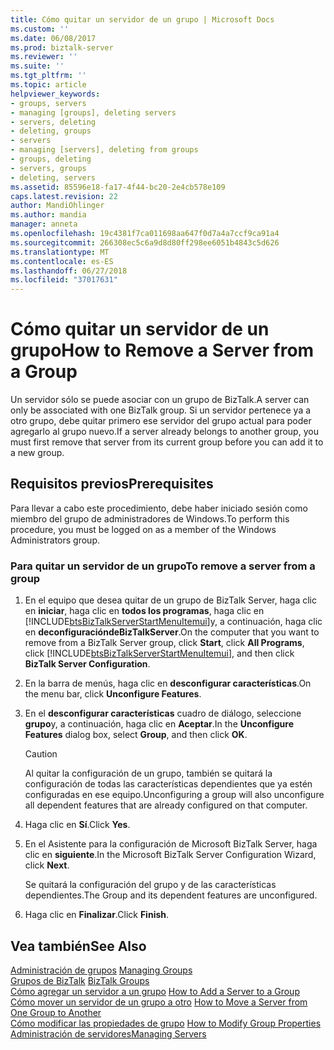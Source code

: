 ```yaml
---
title: Cómo quitar un servidor de un grupo | Microsoft Docs
ms.custom: ''
ms.date: 06/08/2017
ms.prod: biztalk-server
ms.reviewer: ''
ms.suite: ''
ms.tgt_pltfrm: ''
ms.topic: article
helpviewer_keywords:
- groups, servers
- managing [groups], deleting servers
- servers, deleting
- deleting, groups
- servers
- managing [servers], deleting from groups
- groups, deleting
- servers, groups
- deleting, servers
ms.assetid: 85596e18-fa17-4f44-bc20-2e4cb578e109
caps.latest.revision: 22
author: MandiOhlinger
ms.author: mandia
manager: anneta
ms.openlocfilehash: 19c4381f7ca011698aa647f0d7a4a7ccf9ca91a4
ms.sourcegitcommit: 266308ec5c6a9d8d80ff298ee6051b4843c5d626
ms.translationtype: MT
ms.contentlocale: es-ES
ms.lasthandoff: 06/27/2018
ms.locfileid: "37017631"
---
```

# <a name="how-to-remove-a-server-from-a-group"></a><span data-ttu-id="dc915-102">Cómo quitar un servidor de un grupo</span><span class="sxs-lookup"><span data-stu-id="dc915-102">How to Remove a Server from a Group</span></span>
<span data-ttu-id="dc915-103">Un servidor sólo se puede asociar con un grupo de BizTalk.</span><span class="sxs-lookup"><span data-stu-id="dc915-103">A server can only be associated with one BizTalk group.</span></span> <span data-ttu-id="dc915-104">Si un servidor pertenece ya a otro grupo, debe quitar primero ese servidor del grupo actual para poder agregarlo al grupo nuevo.</span><span class="sxs-lookup"><span data-stu-id="dc915-104">If a server already belongs to another group, you must first remove that server from its current group before you can add it to a new group.</span></span>  
  
## <a name="prerequisites"></a><span data-ttu-id="dc915-105">Requisitos previos</span><span class="sxs-lookup"><span data-stu-id="dc915-105">Prerequisites</span></span>  
 <span data-ttu-id="dc915-106">Para llevar a cabo este procedimiento, debe haber iniciado sesión como miembro del grupo de administradores de Windows.</span><span class="sxs-lookup"><span data-stu-id="dc915-106">To perform this procedure, you must be logged on as a member of the Windows Administrators group.</span></span>  
  
### <a name="to-remove-a-server-from-a-group"></a><span data-ttu-id="dc915-107">Para quitar un servidor de un grupo</span><span class="sxs-lookup"><span data-stu-id="dc915-107">To remove a server from a group</span></span>  
  
1. <span data-ttu-id="dc915-108">En el equipo que desea quitar de un grupo de BizTalk Server, haga clic en **iniciar**, haga clic en **todos los programas**, haga clic en [!INCLUDE[btsBizTalkServerStartMenuItemui](../includes/btsbiztalkserverstartmenuitemui-md.md)]y, a continuación, haga clic en **deconfiguracióndeBizTalkServer**.</span><span class="sxs-lookup"><span data-stu-id="dc915-108">On the computer that you want to remove from a BizTalk Server group, click **Start**, click **All Programs**, click [!INCLUDE[btsBizTalkServerStartMenuItemui](../includes/btsbiztalkserverstartmenuitemui-md.md)], and then click **BizTalk Server Configuration**.</span></span>  
  
2. <span data-ttu-id="dc915-109">En la barra de menús, haga clic en **desconfigurar características**.</span><span class="sxs-lookup"><span data-stu-id="dc915-109">On the menu bar, click **Unconfigure Features**.</span></span>  
  
3. <span data-ttu-id="dc915-110">En el **desconfigurar características** cuadro de diálogo, seleccione **grupo**y, a continuación, haga clic en **Aceptar**.</span><span class="sxs-lookup"><span data-stu-id="dc915-110">In the **Unconfigure Features** dialog box, select **Group**, and then click **OK**.</span></span>  
  
   > [!CAUTION]
   >  <span data-ttu-id="dc915-111">Al quitar la configuración de un grupo, también se quitará la configuración de todas las características dependientes que ya estén configuradas en ese equipo.</span><span class="sxs-lookup"><span data-stu-id="dc915-111">Unconfiguring a group will also unconfigure all dependent features that are already configured on that computer.</span></span>  
  
4. <span data-ttu-id="dc915-112">Haga clic en **Sí**.</span><span class="sxs-lookup"><span data-stu-id="dc915-112">Click **Yes**.</span></span>  
  
5. <span data-ttu-id="dc915-113">En el Asistente para la configuración de Microsoft BizTalk Server, haga clic en **siguiente**.</span><span class="sxs-lookup"><span data-stu-id="dc915-113">In the Microsoft BizTalk Server Configuration Wizard, click **Next**.</span></span>  
  
    <span data-ttu-id="dc915-114">Se quitará la configuración del grupo y de las características dependientes.</span><span class="sxs-lookup"><span data-stu-id="dc915-114">The Group and its dependent features are unconfigured.</span></span>  
  
6. <span data-ttu-id="dc915-115">Haga clic en **Finalizar**.</span><span class="sxs-lookup"><span data-stu-id="dc915-115">Click **Finish**.</span></span>  
  
## <a name="see-also"></a><span data-ttu-id="dc915-116">Vea también</span><span class="sxs-lookup"><span data-stu-id="dc915-116">See Also</span></span>  
 <span data-ttu-id="dc915-117">[Administración de grupos](../core/managing-groups.md) </span><span class="sxs-lookup"><span data-stu-id="dc915-117">[Managing Groups](../core/managing-groups.md) </span></span>  
 <span data-ttu-id="dc915-118">[Grupos de BizTalk](../core/biztalk-groups.md) </span><span class="sxs-lookup"><span data-stu-id="dc915-118">[BizTalk Groups](../core/biztalk-groups.md) </span></span>  
 <span data-ttu-id="dc915-119">[Cómo agregar un servidor a un grupo](../core/how-to-add-a-server-to-a-group.md) </span><span class="sxs-lookup"><span data-stu-id="dc915-119">[How to Add a Server to a Group](../core/how-to-add-a-server-to-a-group.md) </span></span>  
 <span data-ttu-id="dc915-120">[Cómo mover un servidor de un grupo a otro](../core/how-to-move-a-server-from-one-group-to-another.md) </span><span class="sxs-lookup"><span data-stu-id="dc915-120">[How to Move a Server from One Group to Another](../core/how-to-move-a-server-from-one-group-to-another.md) </span></span>  
 <span data-ttu-id="dc915-121">[Cómo modificar las propiedades de grupo](../core/how-to-modify-group-properties.md) </span><span class="sxs-lookup"><span data-stu-id="dc915-121">[How to Modify Group Properties](../core/how-to-modify-group-properties.md) </span></span>  
 [<span data-ttu-id="dc915-122">Administración de servidores</span><span class="sxs-lookup"><span data-stu-id="dc915-122">Managing Servers</span></span>](../core/managing-servers.md)